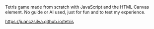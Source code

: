 Tetris game made from scratch with JavaScript and the HTML Canvas element. No guide or AI used, just for fun and to test my experience.

<https://juanczsilva.github.io/tetris>
